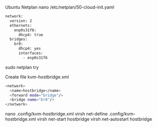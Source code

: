 Ubuntu Netplan
nano /etc/netplan/50-cloud-init.yaml
```sh 
network:
  version: 2
  ethernets:
    enp0s31f6:
      dhcp4: true
  bridges:
    br0:
      dhcp4: yes
      interfaces:
        - enp0s31f6
```

sudo netplan try

Create file kvm-hostbridge.xml
```sh
<network>
  <name>hostbridge</name>
  <forward mode="bridge"/>
  <bridge name="br0"/>
</network>
```

nano .config/kvm-hostbridge.xml
virsh net-define .config/kvm-hostbridge.xml
virsh net-start hostbridge
virsh net-autostart hostbridge
